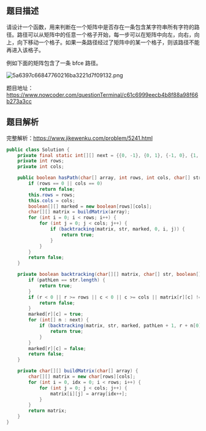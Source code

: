 ## 题目描述

请设计一个函数，用来判断在一个矩阵中是否存在一条包含某字符串所有字符的路径。路径可以从矩阵中的任意一个格子开始，每一步可以在矩阵中向左，向右，向上，向下移动一个格子。如果一条路径经过了矩阵中的某一个格子，则该路径不能再进入该格子。

例如下面的矩阵包含了一条 bfce 路径。

![5a6397c66847760216ba3221d7f09132.png](evernotecid://113C0B43-B030-456A-9E07-400447648BD8/appyinxiangcom/19492832/ENResource/p12096)

题目地址：https://www.nowcoder.com/questionTerminal/c61c6999eecb4b8f88a98f66b273a3cc

## 题目解析

完整解析：https://www.jikewenku.com/problem/5241.html

```java
public class Solution {
    private final static int[][] next = {{0, -1}, {0, 1}, {-1, 0}, {1, 0}};
    private int rows;
    private int cols;

    public boolean hasPath(char[] array, int rows, int cols, char[] str) {
        if (rows == 0 || cols == 0)
            return false;
        this.rows = rows;
        this.cols = cols;
        boolean[][] marked = new boolean[rows][cols];
        char[][] matrix = buildMatrix(array);
        for (int i = 0; i < rows; i++) {
            for (int j = 0; j < cols; j++) {
                if (backtracking(matrix, str, marked, 0, i, j)) {
                    return true;
                }
            }
        }
        return false;
    }

    private boolean backtracking(char[][] matrix, char[] str, boolean[][] marked, int pathLen, int r, int c) {
        if (pathLen == str.length) {
            return true;
        }
        if (r < 0 || r >= rows || c < 0 || c >= cols || matrix[r][c] != str[pathLen] || marked[r][c]) {
            return false;
        }
        marked[r][c] = true;
        for (int[] n : next) {
            if (backtracking(matrix, str, marked, pathLen + 1, r + n[0], c + n[1])) {
                return true;
            }
        }
        marked[r][c] = false;
        return false;
    }

    private char[][] buildMatrix(char[] array) {
        char[][] matrix = new char[rows][cols];
        for (int i = 0, idx = 0; i < rows; i++) {
            for (int j = 0; j < cols; j++) {
                matrix[i][j] = array[idx++];
            }
        }
        return matrix;
    }
}

```